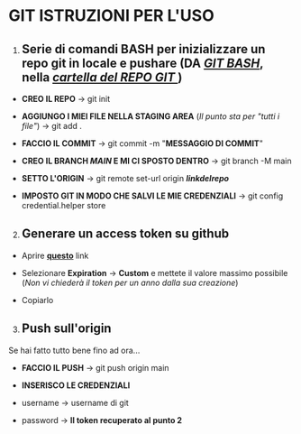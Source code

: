 # GIT ISTRUZIONI PER L'USO

1. ## **Serie di comandi BASH per inizializzare un repo git in locale e pushare** (DA ***<u>GIT BASH</u>***, nella ***<u>cartella del REPO GIT </u>***)

* **CREO IL REPO** -> git init

* **AGGIUNGO I MIEI FILE NELLA STAGING AREA** (*Il punto sta per "tutti i file"*) -> git add .

* **FACCIO IL COMMIT** -> git commit -m "**MESSAGGIO DI COMMIT**"

* **CREO IL BRANCH *MAIN* E MI CI SPOSTO DENTRO**  -> git branch -M main

* **SETTO L'ORIGIN**  -> git remote set-url origin ***linkdelrepo***

* **IMPOSTO GIT IN MODO CHE SALVI LE MIE CREDENZIALI** -> git config credential.helper store

2. ## Generare un access token su **github**

* Aprire **[questo](https://github.com/settings/personal-access-tokens/new)** link

* Selezionare **Expiration** -> **Custom** e mettete il valore massimo possibile (*Non vi       chiederà il token per un anno dalla sua creazione*)

* Copiarlo 

3. ## Push sull'origin

Se hai fatto tutto bene fino ad ora...

* **FACCIO IL PUSH** -> git push origin main

* **INSERISCO LE CREDENZIALI**

*  username -> username di git

* password -> **Il token recuperato al punto 2**
